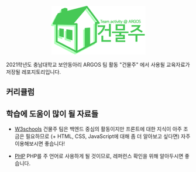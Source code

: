 <p align="center">
<img src="Images/logo.png" />
</p>

2021학년도 충남대학교 보안동아리 ARGOS 팀 활동 "건물주" 에서 사용될 교육자료가 저장될 레포지토리입니다.

## 커리큘럼


## 학습에 도움이 많이 될 자료들
* [W3schools](https://www.w3schools.com/)
  건물주 팀은 백엔드 중심의 활동이지만 프론트에 대한 지식이 아주 조금은 필요하므로 (+ HTML, CSS, JavaScript에 대해 좀 더 알아보고 싶다면) 자주 이용해보시면 좋습니다!

* [PHP](https://www.php.net/)
  PHP를 주 언어로 사용하게 될 것이므로, 레퍼런스 확인을 위해 알아두시면 좋습니다.
